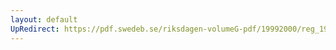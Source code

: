 ```yaml
---
layout: default
UpRedirect: https://pdf.swedeb.se/riksdagen-volumeG-pdf/19992000/reg_19992000/reg_19992000_0449.pdf
---
```

